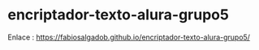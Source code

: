 # encriptador-texto-alura-grupo5
Enlace : https://fabiosalgadob.github.io/encriptador-texto-alura-grupo5/
